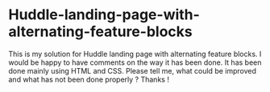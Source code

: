 # Huddle-landing-page-with-alternating-feature-blocks
This is my solution for Huddle landing page with alternating feature blocks. I would be happy to have comments on the way it has been done. It has been done mainly using HTML and CSS. Please tell me, what could be improved and what has not been done properly ? Thanks !

